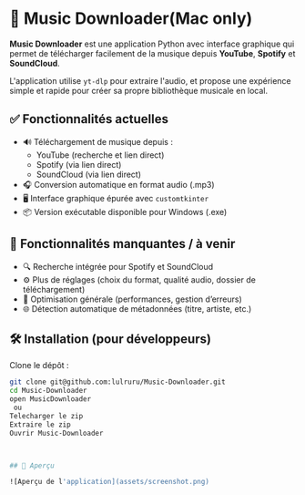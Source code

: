 # 🎵 Music Downloader(Mac only)

**Music Downloader** est une application Python avec interface graphique qui permet de télécharger facilement de la musique depuis **YouTube**, **Spotify** et **SoundCloud**.

L'application utilise `yt-dlp` pour extraire l'audio, et propose une expérience simple et rapide pour créer sa propre bibliothèque musicale en local.

## ✅ Fonctionnalités actuelles

- 🔊 Téléchargement de musique depuis :
  - YouTube (recherche et lien direct)
  - Spotify (via lien direct)
  - SoundCloud (via lien direct)
- 🎧 Conversion automatique en format audio (.mp3)
- 🖥️ Interface graphique épurée avec `customtkinter`
- 📦 Version exécutable disponible pour Windows (.exe)

## 🚧 Fonctionnalités manquantes / à venir

- 🔍 Recherche intégrée pour Spotify et SoundCloud
- ⚙️ Plus de réglages (choix du format, qualité audio, dossier de téléchargement)
- 🚀 Optimisation générale (performances, gestion d’erreurs)
- 🌐 Détection automatique de métadonnées (titre, artiste, etc.)

## 🛠️ Installation (pour développeurs)

Clone le dépôt :
   ```bash
   git clone git@github.com:lulruru/Music-Downloader.git
   cd Music-Downloader
   open MusicDownloader
    ou
   Telecharger le zip
   Extraire le zip
   Ouvrir Music-Downloader



## 📸 Aperçu

![Aperçu de l'application](assets/screenshot.png)
